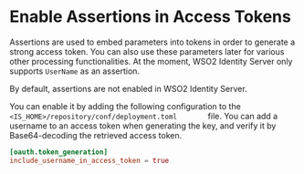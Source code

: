 # Enable Assertions in Access Tokens

Assertions are used to embed parameters into tokens in order to generate
a strong access token. You can also use these parameters later for
various other processing functionalities. At the moment, WSO2 Identity
Server only supports `UserName` as an assertion.

By default, assertions are not enabled in WSO2 Identity Server.

You can enable it by adding the following configuration to the 
`         <IS_HOME>/repository/conf/deployment.toml        ` file. You can add a username to an
access token when generating the key, and verify it by Base64-decoding the retrieved access token.

``` toml
[oauth.token_generation]
include_username_in_access_token = true
```